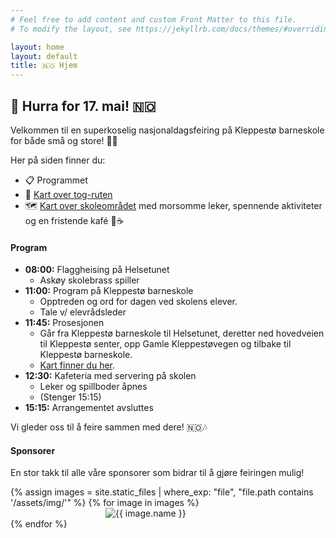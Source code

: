 ```yaml
---
# Feel free to add content and custom Front Matter to this file.
# To modify the layout, see https://jekyllrb.com/docs/themes/#overriding-theme-defaults

layout: home
layout: default
title: 🇳🇴 Hjem
---
```


## 🎉 Hurra for 17. mai! 🇳🇴
Velkommen til en superkoselig nasjonaldagsfeiring på Kleppestø barneskole for både små og store! 🥳🎈

Her på siden finner du:<br>
- 📋 Programmet
- 🎈 [Kart over tog-ruten](/tog/)<br>
- 🗺️ [Kart over skoleområdet](/omraade/) med morsomme leker, spennende aktiviteter og en fristende kafé 🍰☕ <br>

#### Program

- **08:00:** Flaggheising på Helsetunet
  - Askøy skolebrass spiller
- **11:00:** Program på Kleppestø barneskole
  - Opptreden og ord for dagen ved skolens elever.
  - Tale v/ elevrådsleder
- **11:45:** Prosesjonen 
  - Går fra Kleppestø barneskole til Helsetunet, deretter ned hovedveien til Kleppestø senter, opp Gamle Kleppestøvegen og tilbake til Kleppestø barneskole. 
  - [Kart finner du her](/tog/).
- **12:30:** Kafeteria med servering på skolen
  - Leker og spillboder åpnes
  - (Stenger 15:15)
- **15:15:** Arrangementet avsluttes

Vi gleder oss til å feire sammen med dere! 🇳🇴🎶

#### Sponsorer

En stor takk til alle våre sponsorer som bidrar til å gjøre feiringen mulig!

<div class="row">
  {% assign images = site.static_files | where_exp: "file", "file.path contains '/assets/img/'" %}
  {% for image in images %}
    <div class="col-md-4 mb-3">
      <img src="{{ image.path | relative_url }}" alt="{{ image.name }}" class="img-fluid sponsor-img" />
    </div>
  {% endfor %}
</div>

<style>
  .sponsor-img {
    max-width: 200px;
    height: auto;
    margin: 0 auto;
    display: block;
  }
</style>